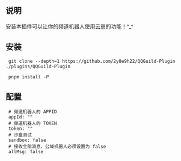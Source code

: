 ## 说明
安装本插件可以让你的频道机器人使用云崽的功能！^_^

## 安装
```
 git clone --depth=1 https://github.com/2y8e9h22/QQGuild-Plugin ./plugins/QQGuild-Plugin
```
```
 pnpm install -P
```

## 配置
```
 # 频道机器人的 APPID
 appId: ""
 # 频道机器人的 TOKEN
 token: ""
 # 沙盒测试
 sandbox: false
 # 接收全部消息，公域机器人必须设置为 false
 allMsg: false
```
